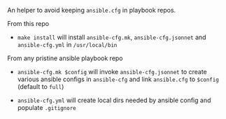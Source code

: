 An helper to avoid keeping `ansible.cfg` in playbook repos.

From this repo

- `make install` will install `ansible-cfg.mk`, `ansible-cfg.jsonnet` and `ansible-cfg.yml` in `/usr/local/bin`

From any pristine ansible playbook repo

- `ansible-cfg.mk $config` will invoke `ansible-cfg.jsonnet` to create
  various ansible configs in `ansible-cfg` and link `ansible.cfg` to `$config` (default to `full`)
  
- `ansible-cfg.yml` will create local dirs needed by ansible config and populate `.gitignore`
